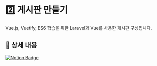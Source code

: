 # :two: 게시판 만들기

Vue.js, Vuetify, ES6 학습을 위한 Laravel과 Vue를 사용한 게시판 구성입니다. 



## 📜 상세 내용

[![Notion Badge](http://img.shields.io/badge/-상세내용(노션링크)-orange?style=flat&logo=Notion&link=https://www.notion.so/IT-OJT-2-98d3ec70ae064e6cabf0b0c109c24b20)](https://www.notion.so/IT-OJT-2-98d3ec70ae064e6cabf0b0c109c24b20)



